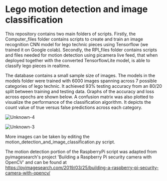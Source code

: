 # Lego motion detection and image classification

This repository contains two main folders of scripts. Firstly, the Computer_files folder contains scripts to create and train an image recognition CNN model for lego technic pieces using Tensorflow (we trained it on Google colab). Secondly, the RPI_files folder contains scripts and files needed for motion detection using picamera live feed, that when deployed together with the converted TensorflowLite model, is able to classify lego pieces in realtime.

The database contains a small sample size of images. The models in the models folder were trained with 6000 images spanning across 7 possible categories of lego technic. It achieved 93% testing accuracy from an 80/20 split between training and testing data. Graphs of the accuracy and loss across epochs are shown below. A confusion matrix was also plotted to visualize the performance of the classification algorithm. It depicts the count value of true versus false predictions across each category.

![Unknown-4](https://user-images.githubusercontent.com/91732309/190349741-e3152b15-662a-4ad3-81af-c376dca57012.png)

![Unknown-3](https://user-images.githubusercontent.com/91732309/190349811-04a60457-500a-4449-b3a8-bf473aa51bec.png)

More images can be taken by editing the motion_detection_and_image_classification.py script.

The motion detection portion of the RaspberryPi script was adapted from pyimagesearch's project 'Building a Raspberry Pi security camera with OpenCV' and can be found at
https://pyimagesearch.com/2019/03/25/building-a-raspberry-pi-security-camera-with-opencv/



